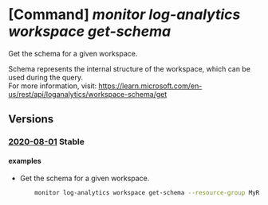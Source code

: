 # [Command] _monitor log-analytics workspace get-schema_

Get the schema for a given workspace.

Schema represents the internal structure of the workspace, which can be used during the query.\
For more information, visit: https://learn.microsoft.com/en-us/rest/api/loganalytics/workspace-schema/get

## Versions

### [2020-08-01](/Resources/mgmt-plane/L3N1YnNjcmlwdGlvbnMve30vcmVzb3VyY2Vncm91cHMve30vcHJvdmlkZXJzL21pY3Jvc29mdC5vcGVyYXRpb25hbGluc2lnaHRzL3dvcmtzcGFjZXMve30vc2NoZW1h/2020-08-01.xml) **Stable**

<!-- mgmt-plane /subscriptions/{}/resourcegroups/{}/providers/microsoft.operationalinsights/workspaces/{}/schema 2020-08-01 -->

#### examples

- Get the schema for a given workspace.
    ```bash
        monitor log-analytics workspace get-schema --resource-group MyResourceGroup --workspace-name MyWorkspace
    ```
